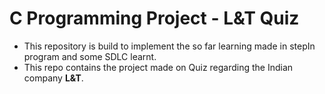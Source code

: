 # C Programming Project - L&T Quiz
* This repository is build to implement the so far learning made in stepIn program and some SDLC learnt. 
* This repo contains the project made on Quiz regarding the Indian company __L&T__.

